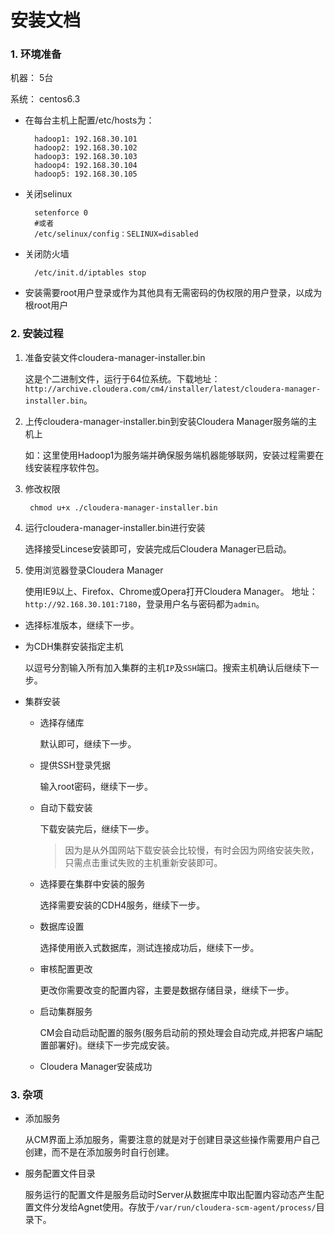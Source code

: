 # 安装文档 #

### 1. 环境准备 ###

机器：   5台

系统：   centos6.3
   
- 在每台主机上配置/etc/hosts为：

        hadoop1: 192.168.30.101
        hadoop2: 192.168.30.102
        hadoop3: 192.168.30.103
        hadoop4: 192.168.30.104
        hadoop5: 192.168.30.105

- 关闭selinux
    
        setenforce 0
        #或者
        /etc/selinux/config：SELINUX=disabled    
- 关闭防火墙
    
        /etc/init.d/iptables stop
- 安装需要root用户登录或作为其他具有无需密码的伪权限的用户登录，以成为根root用户

### 2. 安装过程 ###

1. 准备安装文件cloudera-manager-installer.bin

    这是个二进制文件，运行于64位系统。下载地址：`http://archive.cloudera.com/cm4/installer/latest/cloudera-manager-installer.bin`。

2. 上传cloudera-manager-installer.bin到安装Cloudera Manager服务端的主机上
    
    如：这里使用Hadoop1为服务端并确保服务端机器能够联网，安装过程需要在线安装程序软件包。

3. 修改权限

        chmod u+x ./cloudera-manager-installer.bin

4. 运行cloudera-manager-installer.bin进行安装

    选择接受Lincese安装即可，安装完成后Cloudera Manager已启动。

5. 使用浏览器登录Cloudera Manager
    
    使用IE9以上、Firefox、Chrome或Opera打开Cloudera Manager。 地址：`http://92.168.30.101:7180`，登录用户名与密码都为`admin`。

- 选择标准版本，继续下一步。
- 为CDH集群安装指定主机
    
    以逗号分割输入所有加入集群的主机`IP`及`SSH`端口。搜索主机确认后继续下一步。
- 集群安装
    - 选择存储库
        
        默认即可，继续下一步。
    - 提供SSH登录凭据
    
        输入root密码，继续下一步。
    - 自动下载安装

        下载安装完后，继续下一步。
        > 因为是从外国网站下载安装会比较慢，有时会因为网络安装失败，只需点击重试失败的主机重新安装即可。
    - 选择要在集群中安装的服务

        选择需要安装的CDH4服务，继续下一步。

    - 数据库设置
        
        选择使用嵌入式数据库，测试连接成功后，继续下一步。

    - 审核配置更改

        更改你需要改变的配置内容，主要是数据存储目录，继续下一步。

    - 启动集群服务

        CM会自动启动配置的服务(服务启动前的预处理会自动完成,并把客户端配置部署好)。继续下一步完成安装。

    - Cloudera Manager安装成功


### 3. 杂项 ###

- 添加服务 

    从CM界面上添加服务，需要注意的就是对于创建目录这些操作需要用户自己创建，而不是在添加服务时自行创建。
- 服务配置文件目录

    服务运行的配置文件是服务启动时Server从数据库中取出配置内容动态产生配置文件分发给Agnet使用。存放于`/var/run/cloudera-scm-agent/process/`目录下。